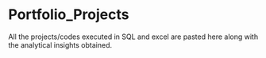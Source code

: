 # Portfolio_Projects
All the projects/codes executed in SQL and excel are pasted here along with the analytical insights obtained.
